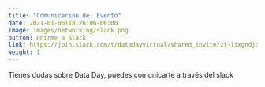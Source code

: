 ```yaml
---
title: "Comunicación del Evento"
date: 2021-01-06T18:26:06-06:00
image: images/networking/slack.png
button: Unirme a Slack
link: https://join.slack.com/t/datadayvirtual/shared_invite/zt-1ixgndjs1-p9wxroEZN1liSmGRbpyQmQ
weight: 1
---
```


Tienes dudas sobre Data Day, puedes comunicarte a través del slack